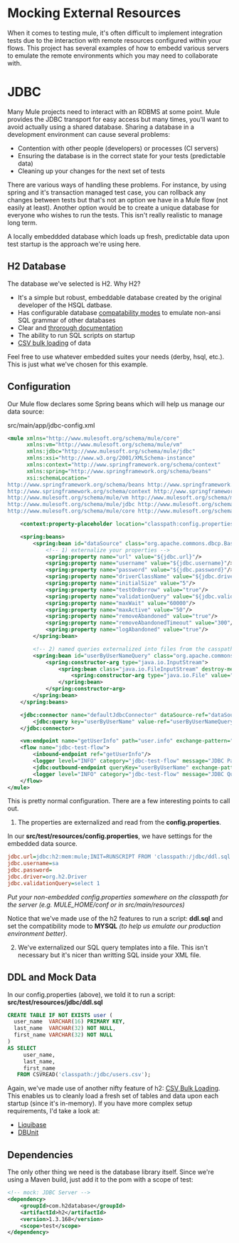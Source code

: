 # Mocking External Resources

When it comes to testing mule, it's often difficult to implement integration tests due to the interaction with remote
resources configured within your flows. This project has several examples of how to embedd various servers to
emulate the remote environments which you may need to collaborate with.


# JDBC

Many Mule projects need to interact with an RDBMS at some point. Mule provides the JDBC transport for easy access
but many times, you'll want to avoid actually using a shared database. Sharing a database in a development
environment can cause several problems:

- Contention with other people (developers) or processes (CI servers)
- Ensuring the database is in the correct state for your tests (predictable data)
- Cleaning up your changes for the next set of tests

There are various ways of handling these problems. For instance, by using spring and it's transaction managed test
case, you can rollback any changes between tests but that's not an option we have in a Mule flow (not easily at least).
Another option would be to create a unique database for everyone who wishes to run the tests. This isn't really
realistic to manage long term.

A locally embeddded database which loads up fresh, predictable data upon test startup is the approach we're using here.

## H2 Database

The database we've selected is H2. Why H2?

- It's a simple but robust, embeddable database created by the original developer of the HSQL datbase.
- Has configurable database [compatability modes](http://www.h2database.com/html/grammar.html#set_mode) to emulate
non-ansi SQL grammar of other databases
- Clear and [throrough documentation](http://www.h2database.com/html/grammar.html)
- The ability to run SQL scripts on startup
- [CSV bulk loading](http://www.h2database.com/html/tutorial.html#csv) of data

Feel free to use whatever embedded suites your needs (derby, hsql, etc.). This is just what we've chosen for
this example.


## Configuration

Our Mule flow declares some Spring beans which will help us manage our data source:

src/main/app/jdbc-config.xml

```xml
<mule xmlns="http://www.mulesoft.org/schema/mule/core"
      xmlns:vm="http://www.mulesoft.org/schema/mule/vm"
      xmlns:jdbc="http://www.mulesoft.org/schema/mule/jdbc"
      xmlns:xsi="http://www.w3.org/2001/XMLSchema-instance"
      xmlns:context="http://www.springframework.org/schema/context"
      xmlns:spring="http://www.springframework.org/schema/beans"
      xsi:schemaLocation="
http://www.springframework.org/schema/beans http://www.springframework.org/schema/beans/spring-beans.xsd
http://www.springframework.org/schema/context http://www.springframework.org/schema/context/spring-context.xsd
http://www.mulesoft.org/schema/mule/vm http://www.mulesoft.org/schema/mule/vm/current/mule-vm.xsd
http://www.mulesoft.org/schema/mule/jdbc http://www.mulesoft.org/schema/mule/jdbc/current/mule-jdbc.xsd
http://www.mulesoft.org/schema/mule/core http://www.mulesoft.org/schema/mule/core/current/mule.xsd">

    <context:property-placeholder location="classpath:config.properties"/>

    <spring:beans>
        <spring:bean id="dataSource" class="org.apache.commons.dbcp.BasicDataSource" destroy-method="close">
            <!-- 1) externalize your properties -->
            <spring:property name="url" value="${jdbc.url}"/>
            <spring:property name="username" value="${jdbc.username}"/>
            <spring:property name="password" value="${jdbc.password}"/>
            <spring:property name="driverClassName" value="${jdbc.driver}"/>
            <spring:property name="initialSize" value="5"/>
            <spring:property name="testOnBorrow" value="true"/>
            <spring:property name="validationQuery" value="${jdbc.validationQuery}"/>
            <spring:property name="maxWait" value="60000"/>
            <spring:property name="maxActive" value="50"/>
            <spring:property name="removeAbandoned" value="true"/>
            <spring:property name="removeAbandonedTimeout" value="300"/>
            <spring:property name="logAbandoned" value="true"/>
        </spring:bean>

        <!-- 2) named queries externalized into files from the casspath -->
        <spring:bean id="userByUserNameQuery" class="org.apache.commons.io.IOUtils" factory-method="toString">
            <spring:constructor-arg type="java.io.InputStream">
                <spring:bean class="java.io.FileInputStream" destroy-method="close">
                    <spring:constructor-arg type="java.io.File" value="classpath:/jdbc/userByName.sql"/>
                </spring:bean>
            </spring:constructor-arg>
        </spring:bean>
    </spring:beans>

    <jdbc:connector name="defaultJdbcConnector" dataSource-ref="dataSource">
        <jdbc:query key="userByUserName" value-ref="userByUserNameQuery"/>
    </jdbc:connector>

    <vm:endpoint name="getUserInfo" path="user.info" exchange-pattern="request-response"/>
    <flow name="jdbc-test-flow">
        <inbound-endpoint ref="getUserInfo"/>
        <logger level="INFO" category="jdbc-test-flow" message="JDBC Parameters: #[payload]"/>
        <jdbc:outbound-endpoint queryKey="userByUserName" exchange-pattern="request-response"/>
        <logger level="INFO" category="jdbc-test-flow" message="JDBC Query Results: #[payload]"/>
    </flow>
</mule>
```

This is pretty normal configuration. There are a few interesting points to call out.

1) The properties are externalized and read from the __config.properties__.

In our __src/test/resources/config.properties__, we have settings for the embedded data source.

```ini
jdbc.url=jdbc:h2:mem:mule;INIT=RUNSCRIPT FROM 'classpath:/jdbc/ddl.sql';MODE=MYSQL
jdbc.username=sa
jdbc.password=
jdbc.driver=org.h2.Driver
jdbc.validationQuery=select 1
```

_Put your non-embedded config.properties somewhere on the classpath for the server (e.g. MULE\_HOME/conf or in src/main/resources)_

Notice that we've made use of the h2 features to run a script: __ddl.sql__ and set the compatibility mode to __MYSQL__
_(to help us emulate our production environment better)_.

2) We've externalized our SQL query templates into a file. This isn't necessary but it's nicer than writting SQL inside
your XML file.

## DDL and Mock Data

In our config.properties (above), we told it to run a script: __src/test/resources/jdbc/ddl.sql__

```sql
CREATE TABLE IF NOT EXISTS user (
  user_name  VARCHAR(16) PRIMARY KEY,
  last_name  VARCHAR(32) NOT NULL,
  first_name VARCHAR(32) NOT NULL
)
AS SELECT
     user_name,
     last_name,
     first_name
   FROM CSVREAD('classpath:/jdbc/users.csv');
```

Again, we've made use of another nifty feature of h2: [CSV Bulk Loading](http://www.h2database.com/html/tutorial.html#csv).
This enables us to cleanly load a fresh set of tables and data upon each startup (since it's in-memory). If you have
more complex setup requirements, I'd take a look at:

- [Liquibase](http://www.liquibase.org/)
- [DBUnit](http://dbunit.sourceforge.net/)

## Dependencies

The only other thing we need is the database library itself. Since we're using a Maven build, just add it to the pom
with a scope of test:

```xml
<!-- mock: JDBC Server -->
<dependency>
    <groupId>com.h2database</groupId>
    <artifactId>h2</artifactId>
    <version>1.3.168</version>
    <scope>test</scope>
</dependency>
```